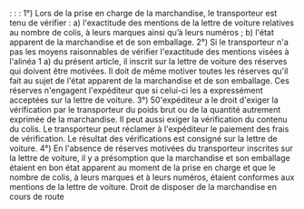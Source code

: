 :
:
:
1°) Lors de la prise en charge de la marchandise, le transporteur est tenu de vérifier :
a) l'exactitude des mentions de la lettre de voiture relatives au nombre de colis, à leurs marques ainsi qu’à leurs
numéros ;
b) l'état apparent de la marchandise et de son emballage.
2°) Si le transporteur n'a pas les moyens raisonnables de vérifier l'exactitude des mentions visées à l'alinéa 1 a) du
présent article, il inscrit sur la lettre de voiture des réserves qui doivent être motivées. Il doit de même motiver
toutes les réserves qu'il fait au sujet de l'état apparent de la marchandise et de son emballage. Ces réserves
n'engagent l'expéditeur que si celui-ci les a expressément acceptées sur la lettre de voiture.
3°) 50'expéditeur a le droit d'exiger la vérification par le transporteur du poids brut ou de la quantité autrement
exprimée de la marchandise. Il peut aussi exiger la vérification du contenu du colis. Le transporteur peut réclamer à
l'expéditeur le paiement des frais de vérification. Le résultat des vérifications est consigné sur la lettre de voiture.
4°) En l'absence de réserves motivées du transporteur inscrites sur la lettre de voiture, il y a présomption que la
marchandise et son emballage étaient en bon état apparent au moment de la prise en charge et que le nombre de
colis, à leurs marques et à leurs numéros, étaient conformes aux mentions de la lettre de voiture.
Droit de disposer de la marchandise en cours de route